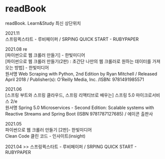 # readBook
readBook. Learn&amp;Study
최신 상단위치  



2021.11  
스프링퀵스타트 - 루비페이퍼 / SRPING QUICK START - RUBYPAPER  


2021.08 re  
[파이썬으로 웹 크롤러 만들기] - 한빛미디어  
[파이썬으로 웹 크롤러 만들기(2판) : 초간단 나만의 웹 크롤러로 원하는 데이터를 가져오는 방법] - 한빛미디어  
원서명 Web Scraping with Python, 2nd Edition by Ryan Mitchell / Released April 2018 / Publisher(s): O'Reilly Media, Inc. /ISBN: 9781491985571  


2021.06  
[스프링 부트와 스프링 클라우드, 스프링 리액티브로 배우는] 스프링 5.0 마이크로서비스 2/e  
원서명 Spring 5.0 Microservices - Second Edition: Scalable systems with Reactive Streams and Spring Boot (ISBN 9781787127685)  / 에이콘 출판사  


2021.05  
파이썬으로 웹 크롤러 만들기 \[2판\]- 한빛미디어  
Clean Code 클린 코드 - 인사이트(insight)   


2021.04  >> 
스프링퀵스타트 - 루비페이퍼 / SRPING QUICK START - RUBYPAPER  
